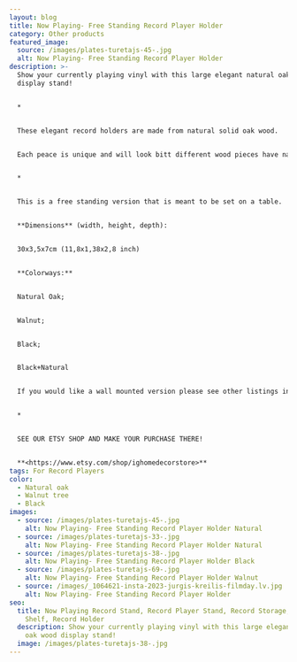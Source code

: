 ```yaml
---
layout: blog
title: Now Playing- Free Standing Record Player Holder
category: Other products
featured_image:
  source: /images/plates-turetajs-45-.jpg
  alt: Now Playing- Free Standing Record Player Holder
description: >-
  Show your currently playing vinyl with this large elegant natural oak wood
  display stand!


  *


  These elegant record holders are made from natural solid oak wood. 


  Each peace is unique and will look bitt different wood pieces have natural knots, imperfections, and patterns that differ.


  *


  This is a free standing version that is meant to be set on a table.


  **Dimensions** (width, height, depth):


  30x3,5x7cm (11,8x1,38x2,8 inch)


  **Colorways:**


  Natural Oak;


  Walnut;


  Black;


  Black+Natural


  If you would like a wall mounted version please see other listings in our shop.


  *


  SEE OUR ETSY SHOP AND MAKE YOUR PURCHASE THERE!


  **<https://www.etsy.com/shop/ighomedecorstore>**
tags: For Record Players
color:
  - Natural oak
  - Walnut tree
  - Black
images:
  - source: /images/plates-turetajs-45-.jpg
    alt: Now Playing- Free Standing Record Player Holder Natural
  - source: /images/plates-turetajs-33-.jpg
    alt: Now Playing- Free Standing Record Player Holder Natural
  - source: /images/plates-turetajs-38-.jpg
    alt: Now Playing- Free Standing Record Player Holder Black
  - source: /images/plates-turetajs-69-.jpg
    alt: Now Playing- Free Standing Record Player Holder Walnut
  - source: /images/_1064621-insta-2023-jurgis-kreilis-filmday.lv.jpg
    alt: Now Playing- Free Standing Record Player Holder
seo:
  title: Now Playing Record Stand, Record Player Stand, Record Storage, Record
    Shelf, Record Holder
  description: Show your currently playing vinyl with this large elegant natural
    oak wood display stand!
  image: /images/plates-turetajs-38-.jpg
---
```

